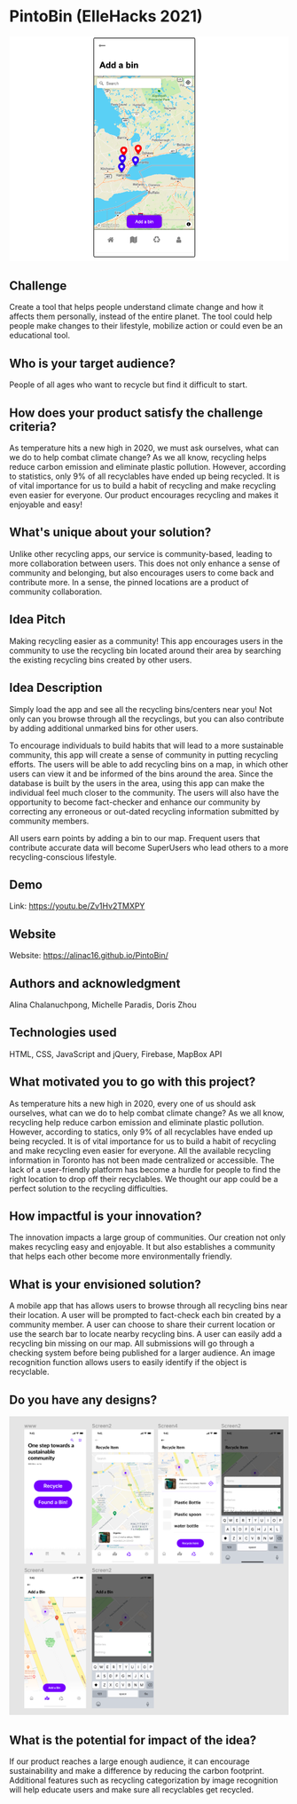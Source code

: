# PintoBin (ElleHacks 2021)

![alt text](screenshot/colored_version.png)

## Challenge
Create a tool that helps people understand climate change and how it affects them personally, instead of the entire planet. The tool could help people make changes to their lifestyle, mobilize action or could even be an educational tool.

## Who is your target audience?
People of all ages who want to recycle but find it difficult to start.

## How does your product satisfy the challenge criteria?
As temperature hits a new high in 2020, we must ask ourselves, what can we do to help combat climate change? As we all know, recycling helps reduce carbon emission and eliminate plastic pollution. However, according to statistics, only 9% of all recyclables have ended up being recycled. It is of vital importance for us to build a habit of recycling and make recycling even easier for everyone. Our product encourages recycling and makes it enjoyable and easy!

## What's unique about your solution? 
Unlike other recycling apps, our service is community-based, leading to more collaboration between users. This does not only enhance a sense of community and belonging, but also encourages users to come back and contribute more. In a sense, the pinned locations are a product of community collaboration.

## Idea Pitch
Making recycling easier as a community! This app encourages users in the community to use the recycling bin located around their area by searching the existing recycling bins created by other users.

## Idea Description
Simply load the app and see all the recycling bins/centers near you! Not only can you browse through all the recyclings, but you can also contribute by adding additional unmarked bins for other users.

To encourage individuals to build habits that will lead to a more sustainable community, this app will create a sense of community in putting recycling efforts. The users will be able to add recycling bins on a map, in which other users can view it and be informed of the bins around the area. Since the database is built by the users in the area, using this app can make the individual feel much closer to the community. The users will also have the opportunity to become fact-checker and enhance our community by correcting any erroneous or out-dated recycling information submitted by community members.

All users earn points by adding a bin to our map. Frequent users that contribute accurate data will become SuperUsers who lead others to a more recycling-conscious lifestyle.

## Demo

Link: https://youtu.be/Zv1Hv2TMXPY

## Website

Website: 
https://alinac16.github.io/PintoBin/

## Authors and acknowledgment
Alina Chalanuchpong, Michelle Paradis, Doris Zhou

## Technologies used

HTML, CSS, JavaScript and jQuery, Firebase, MapBox API

## What motivated you to go with this project?

As temperature hits a new high in 2020, every one of us should ask ourselves, what can we do to help combat climate change? As we all know, recycling help reduce carbon emission and eliminate plastic pollution. However, according to statics, only 9% of all recyclables have ended up being recycled. It is of vital importance for us to build a habit of recycling and make recycling even easier for everyone. All the available recycling information in Toronto has not been made centralized or accessible. The lack of a user-friendly platform has become a hurdle for people to find the right location to drop off their recyclables. We thought our app could be a perfect solution to the recycling difficulties.

## How impactful is your innovation?
The innovation impacts a large group of communities. Our creation not only makes recycling easy and enjoyable. It but also establishes a community that helps each other become more environmentally friendly.

## What is your envisioned solution?
A mobile app that has allows users to browse through all recycling bins near their location. A user will be prompted to fact-check each bin created by a community member. A user can choose to share their current location or use the search bar to locate nearby recycling bins. A user can easily add a recycling bin missing on our map. All submissions will go through a checking system before being published for a larger audience. An image recognition function allows users to easily identify if the object is recyclable.

## Do you have any designs?

![alt text](design/design.png)

## What is the potential for impact of the idea?
If our product reaches a large enough audience, it can encourage sustainability and make a difference by reducing the carbon footprint. Additional features such as recycling categorization by image recognition will help educate users and make sure all recyclables get recycled.
